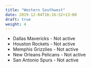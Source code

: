 ```yaml
---
title: "Western Southwest"
date: 2019-12-04T16:16:52+13:00
draft: true
weight: 4
---
```


- Dallas Mavericks - Not active
- Houston Rockets - Not active
- Memphis Grizzlies - Not active
- New Orleans Pelicans - Not active
- San Antonio Spurs - Not active